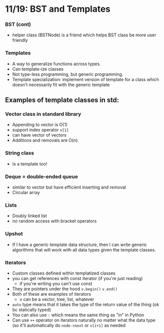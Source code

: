 # 11/19: BST and Templates

### BST (cont)
- helper class (BSTNode) is a friend which helps BST class be more user friendly

### Templates
- A way to generalize functions across types. 
- Can template-ize classes
- Not type-less programming, but generic programming. 
- Template specialization: implement version of template for a class which doesn't necessarily fit with the generic template 

## Examples of template classes in std: 

### Vector class in standard library
- Appending to vector is O(1) 
- support index operator ```v[1]```
- can have vector of vectors
- Additions and removals are O(n). 

### String class
- Is a template too! 

### Deque = double-ended queue
- similar to vector but have efficient inserting and removal
- Circular array

### Lists 
- Doubly linked list 
- no random access with bracket operators

### Upshot
- If I have a generic template data structure, then I can write generic algorithms that will work with all data types given the template classes. 

### Iterators
- Custom classes defined within templatized classes 
- you can get references with const iterator (if you're just reading)
    - if you're writing you can't use const
- They are pointers under the hood
```v.begin()```
```v.end()```
- Both of these are examples of iterators
    - v can be a vector, tree, list, whatever
- ```auto``` type means that it takes the type of the return value of the thing (ok bc statically typed) 
- You can also use ```:``` which means the same thing as "in" in Python
- Can use ```++``` operator on iterators naturally no matter what the data type (so it'll automatically do ```node->next``` or ```v[i+1]``` as needed
